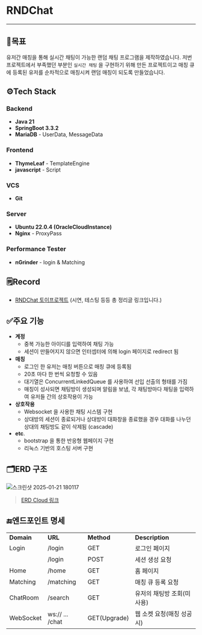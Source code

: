 # RNDChat
<hr>

## 🎯목표
유저간 매칭을 통해 실시간 채팅이 가능한 랜덤 채팅 프로그램을 제작하였습니다.
저번 프로젝트에서 부족했던 부분인 `실시간 채팅` 을 구현하기 위해 만든 프로젝트이고 매칭 큐에 등록된 유저를 순차적으로 매칭시켜 랜덤 매칭이 되도록 만들었습니다.

## ⚙️Tech Stack
### Backend
* **Java 21**
* **SpringBoot 3.3.2**
* **MariaDB** - UserData, MessageData
### Frontend
* **ThymeLeaf** - TemplateEngine
* **javascript** - Script
### VCS
* **Git**
### Server
* **Ubuntu 22.0.4 (OracleCloudInstance)**
* **Nginx** - ProxyPass
### Performance Tester
* **nGrinder** - login & Matching


## 🗒️Record
* [RNDChat 토이프로젝트](https://velog.io/@qwerty55558/RNDChat-%ED%86%A0%EC%9D%B4%ED%94%84%EB%A1%9C%EC%A0%9D%ED%8A%B8) (시연, 테스팅 등등 총 정리글 링크입니다.)

## ✅주요 기능
* **계정**
  * 중복 가능한 아이디를 입력하여 채팅 가능
  * 세션이 만들어지지 않으면 인터셉터에 의해  login 페이지로 redirect 됨
* **매칭**
  * 로그인 한 유저는 매칭 버튼으로 매칭 큐에 등록됨
  * 20초 마다 한 번씩 요청할 수 있음
  * 대기열은 ConcurrentLinkedQueue 를 사용하여 선입 선출의 형태를 가짐
  * 매칭이 성사되면 채팅방이 생성되며 알림을 보냄, 각 채팅방마다 채팅을 입력하여 유저들 간의 상호작용이 가능
* **상호작용**
  * Websocket 을 사용한 채팅 시스템 구현
  * 상대방의 세션이 종료되거나 상대방이 대화창을 종료했을 경우 대화를 나누던 상대의 채팅방도 같이 삭제됨 (cascade)
* **etc**.
  * bootstrap 을 통한 반응형 웹페이지 구현
  * 리눅스 기반의 호스팅 서버 구현
## 🗂️ERD 구조

![스크린샷 2025-01-21 180117](https://github.com/user-attachments/assets/164f5b53-e25e-4da9-9e8b-b48c687cdeee)


> [ERD Cloud 링크](https://www.erdcloud.com/d/RBcM828NP7vPoNspu)

## 🔚엔드포인트 명세
<table>
    <tr>
        <td><b>Domain</b></td>
        <td><b>URL</b></td>
        <td><b>Method</b></td>
        <td><b>Description</b></td>
    </tr>
    <tr>
        <td>Login</td>
        <td>/login</td>
        <td>GET</td>
        <td>로그인 페이지</td>
    </tr>
    <tr>
        <td></td>
        <td>/login</td>
        <td>POST</td>
        <td>세션 생성 요청</td>
    </tr>
    <tr>
        <td>Home</td>
        <td>/home</td>
        <td>GET</td>
        <td>홈 페이지</td>
    </tr>
    <tr>
        <td>Matching</td>
        <td>/matching</td>
        <td>GET</td>
        <td>매칭 큐 등록 요청</td>
    </tr>
    <tr>
        <td>ChatRoom</td>
        <td>/search</td>
        <td>GET</td>
        <td>유저의 채팅방 조회(미사용)</td>
    </tr>
    <tr>
        <td>WebSocket</td>
        <td>ws:// ... /chat</td>
        <td>GET(Upgrade)</td>
        <td>웹 소켓 요청(매칭 성공시)</td>
    </tr>
</table>

